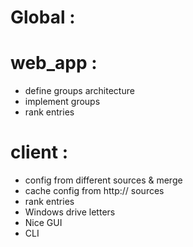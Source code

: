 
Global :
========


web_app :
=========

* define groups architecture
* implement groups
* rank entries


client :
========

* config from different sources & merge
* cache config from http:// sources
* rank entries
* Windows drive letters
* Nice GUI
* CLI
